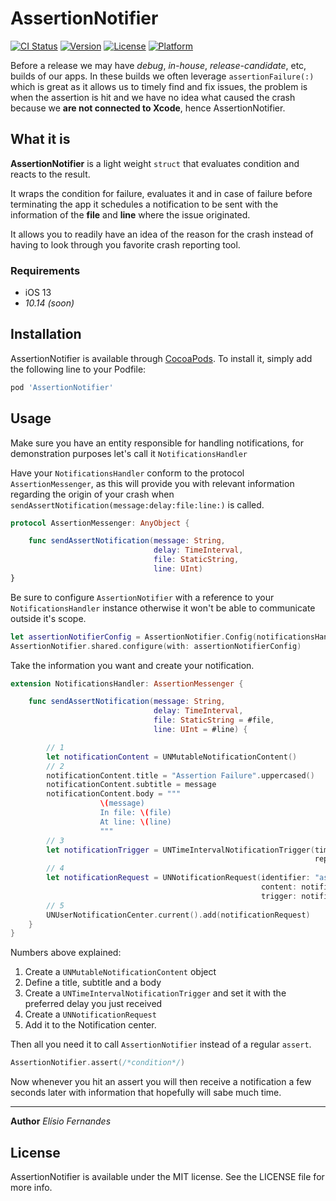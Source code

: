 # AssertionNotifier

[![CI Status](https://img.shields.io/travis/elisioff/AssertionNotifier.svg?style=flat)](https://travis-ci.com/github/elisioff/AssertionNotifier)
[![Version](https://img.shields.io/cocoapods/v/AssertionNotifier.svg?style=flat)](https://cocoapods.org/pods/AssertionNotifier)
[![License](https://img.shields.io/cocoapods/l/AssertionNotifier.svg?style=flat)](https://cocoapods.org/pods/AssertionNotifier)
[![Platform](https://img.shields.io/cocoapods/p/AssertionNotifier.svg?style=flat)](https://cocoapods.org/pods/AssertionNotifier)


Before a release we may have _debug_, _in-house_, _release-candidate_, etc, builds of our apps. In these builds we often leverage `assertionFailure(:)` which is great as it allows us to timely find and fix issues, the problem is when the assertion is hit and we have no idea what caused the crash because we **are not connected to Xcode**, hence AssertionNotifier.

## What it is
**AssertionNotifier** is a light weight `struct` that evaluates condition and reacts to the result. 

It wraps the condition for failure, evaluates it and in case of failure before terminating the app it schedules a notification to be sent with the information of the **file** and **line** where the issue originated.

It allows you to readily have an idea of the reason for the crash instead of having to look through you favorite crash reporting tool.

### Requirements
- iOS 13
- _10.14 (soon)_

## Installation
AssertionNotifier is available through [CocoaPods](https://cocoapods.org). To install
it, simply add the following line to your Podfile:

```ruby
pod 'AssertionNotifier'
```

## Usage
Make sure you have an entity responsible for handling notifications, for demonstration purposes let's call it `NotificationsHandler`

Have your `NotificationsHandler` conform to the protocol `AssertionMessenger`, as this will provide you with relevant information regarding the origin of your crash when `sendAssertNotification(message:delay:file:line:)` is called.

```swift
protocol AssertionMessenger: AnyObject {

    func sendAssertNotification(message: String,
                                delay: TimeInterval,
                                file: StaticString,
                                line: UInt)
}
```
Be sure to configure `AssertionNotifier` with a reference to your `NotificationsHandler` instance otherwise it won't be able to communicate outside it's scope.

```swift
let assertionNotifierConfig = AssertionNotifier.Config(notificationsHandler: NotificationsHandler.shared)
AssertionNotifier.shared.configure(with: assertionNotifierConfig)
````
Take the information you want and create your notification. 

```swift
extension NotificationsHandler: AssertionMessenger {

    func sendAssertNotification(message: String,
                                delay: TimeInterval,
                                file: StaticString = #file,
                                line: UInt = #line) {

        // 1
        let notificationContent = UNMutableNotificationContent()
        // 2
        notificationContent.title = "Assertion Failure".uppercased()
        notificationContent.subtitle = message
        notificationContent.body = """
                    \(message)
                    In file: \(file)
                    At line: \(line)
                    """
        // 3
        let notificationTrigger = UNTimeIntervalNotificationTrigger(timeInterval: delay,
                                                                    repeats: false)
        // 4
        let notificationRequest = UNNotificationRequest(identifier: "assertionFailureHit",
                                                        content: notificationContent,
                                                        trigger: notificationTrigger)
        // 5
        UNUserNotificationCenter.current().add(notificationRequest)
    }
}
```
Numbers above explained:
1. Create a `UNMutableNotificationContent` object
2. Define a title, subtitle and a body
3. Create a `UNTimeIntervalNotificationTrigger` and set it with the preferred delay you just received
4. Create a `UNNotificationRequest`
5. Add it to the Notification center.

Then all you need it to call `AssertionNotifier` instead of a regular `assert`.

```swift
AssertionNotifier.assert(/*condition*/)
```
Now whenever you hit an assert you will then receive a notification a few seconds later with information that hopefully will sabe much time.

---
**Author** _Elísio Fernandes_

## License
AssertionNotifier is available under the MIT license. See the LICENSE file for more info.
